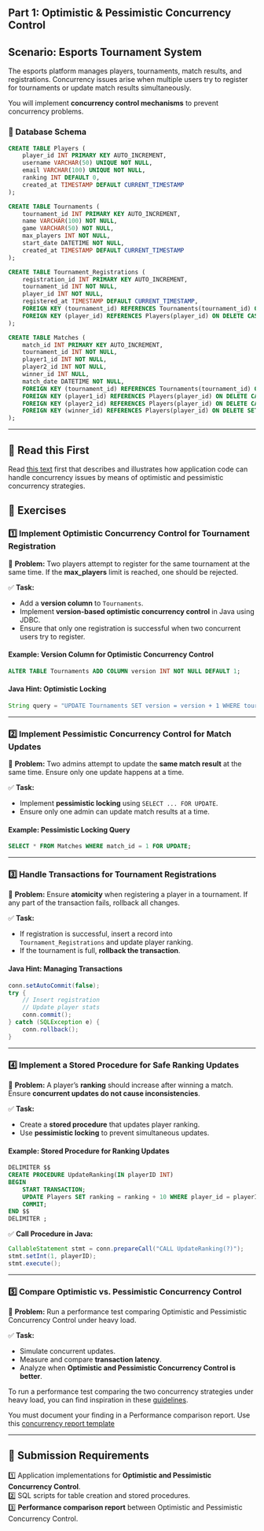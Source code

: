 ## Part 1: Optimistic & Pessimistic Concurrency Control

## **Scenario: Esports Tournament System**
The esports platform manages players, tournaments, match results, and registrations. Concurrency issues arise when multiple users try to register for tournaments or update match results simultaneously.

You will implement **concurrency control mechanisms** to prevent concurrency problems.

### **📌 Database Schema**

```sql
CREATE TABLE Players (
    player_id INT PRIMARY KEY AUTO_INCREMENT,
    username VARCHAR(50) UNIQUE NOT NULL,
    email VARCHAR(100) UNIQUE NOT NULL,
    ranking INT DEFAULT 0,
    created_at TIMESTAMP DEFAULT CURRENT_TIMESTAMP
);

CREATE TABLE Tournaments (
    tournament_id INT PRIMARY KEY AUTO_INCREMENT,
    name VARCHAR(100) NOT NULL,
    game VARCHAR(50) NOT NULL,
    max_players INT NOT NULL,
    start_date DATETIME NOT NULL,
    created_at TIMESTAMP DEFAULT CURRENT_TIMESTAMP
);

CREATE TABLE Tournament_Registrations (
    registration_id INT PRIMARY KEY AUTO_INCREMENT,
    tournament_id INT NOT NULL,
    player_id INT NOT NULL,
    registered_at TIMESTAMP DEFAULT CURRENT_TIMESTAMP,
    FOREIGN KEY (tournament_id) REFERENCES Tournaments(tournament_id) ON DELETE CASCADE,
    FOREIGN KEY (player_id) REFERENCES Players(player_id) ON DELETE CASCADE
);

CREATE TABLE Matches (
    match_id INT PRIMARY KEY AUTO_INCREMENT,
    tournament_id INT NOT NULL,
    player1_id INT NOT NULL,
    player2_id INT NOT NULL,
    winner_id INT NULL,
    match_date DATETIME NOT NULL,
    FOREIGN KEY (tournament_id) REFERENCES Tournaments(tournament_id) ON DELETE CASCADE,
    FOREIGN KEY (player1_id) REFERENCES Players(player_id) ON DELETE CASCADE,
    FOREIGN KEY (player2_id) REFERENCES Players(player_id) ON DELETE CASCADE,
    FOREIGN KEY (winner_id) REFERENCES Players(player_id) ON DELETE SET NULL
);
```

---

## **📖 Read this First**
Read [this text](application-concurrency-note.md) first that describes and illustrates how application code can handle concurrency issues by means of optimistic and pessimistic concurrency strategies.

## **📌 Exercises**

### **1️⃣ Implement Optimistic Concurrency Control for Tournament Registration**
📌 **Problem:** Two players attempt to register for the same tournament at the same time. If the **max_players** limit is reached, one should be rejected.

✅ **Task:**
- Add a **version column** to `Tournaments`.
- Implement **version-based optimistic concurrency control** in Java using JDBC.
- Ensure that only one registration is successful when two concurrent users try to register.

#### **Example: Version Column for Optimistic Concurrency Control**
```sql
ALTER TABLE Tournaments ADD COLUMN version INT NOT NULL DEFAULT 1;
```

#### **Java Hint: Optimistic Locking**
```java
String query = "UPDATE Tournaments SET version = version + 1 WHERE tournament_id = ? AND version = ?";
```

---

### **2️⃣ Implement Pessimistic Concurrency Control for Match Updates**
📌 **Problem:** Two admins attempt to update the **same match result** at the same time. Ensure only one update happens at a time.

✅ **Task:**
- Implement **pessimistic locking** using `SELECT ... FOR UPDATE`.
- Ensure only one admin can update match results at a time.

#### **Example: Pessimistic Locking Query**
```sql
SELECT * FROM Matches WHERE match_id = 1 FOR UPDATE;
```

---

### **3️⃣ Handle Transactions for Tournament Registrations**
📌 **Problem:** Ensure **atomicity** when registering a player in a tournament. If any part of the transaction fails, rollback all changes.

✅ **Task:**
- If registration is successful, insert a record into `Tournament_Registrations` and update player ranking.
- If the tournament is full, **rollback the transaction**.

#### **Java Hint: Managing Transactions**
```java
conn.setAutoCommit(false);
try {
    // Insert registration
    // Update player stats
    conn.commit();
} catch (SQLException e) {
    conn.rollback();
}
```

---

### **4️⃣ Implement a Stored Procedure for Safe Ranking Updates**
📌 **Problem:** A player’s **ranking** should increase after winning a match. Ensure **concurrent updates do not cause inconsistencies**.

✅ **Task:**
- Create a **stored procedure** that updates player ranking.
- Use **pessimistic locking** to prevent simultaneous updates.

#### **Example: Stored Procedure for Ranking Updates**
```sql
DELIMITER $$
CREATE PROCEDURE UpdateRanking(IN playerID INT)
BEGIN
    START TRANSACTION;
    UPDATE Players SET ranking = ranking + 10 WHERE player_id = playerID;
    COMMIT;
END $$
DELIMITER ;
```
✅ **Call Procedure in Java:**
```java
CallableStatement stmt = conn.prepareCall("CALL UpdateRanking(?)");
stmt.setInt(1, playerID);
stmt.execute();
```

---

### **5️⃣ Compare Optimistic vs. Pessimistic Concurrency Control**
📌 **Problem:** Run a performance test comparing Optimistic and Pessimistic Concurrency Control under heavy load.

✅ **Task:**
- Simulate concurrent updates.
- Measure and compare **transaction latency**.
- Analyze when **Optimistic and Pessimistic Concurrency Control is better**.

To run a performance test comparing the two concurrency strategies under heavy load, you can find inspiration in these [guidelines](performance-test.md).

You must document your finding in a Performance comparison report. Use this [concurrency report template](concurrency-report-template.md)

---

## **🚀 Submission Requirements**
1️⃣ Application implementations for **Optimistic and Pessimistic Concurrency Control**.  
2️⃣ SQL scripts for table creation and stored procedures.  
3️⃣ **Performance comparison report** between Optimistic and Pessimistic Concurrency Control.

